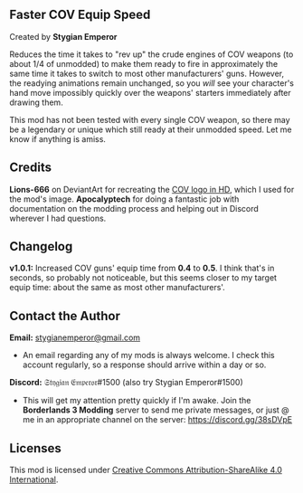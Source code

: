 Faster COV Equip Speed
----------------------
Created by **Stygian Emperor**

Reduces the time it takes to "rev up" the crude engines of COV weapons (to about 1/4 of unmodded) to make them ready to fire in approximately the same time it takes to switch to most other manufacturers' guns. However, the readying animations remain unchanged, so you *will* see your character's hand move impossibly quickly over the weapons' starters immediately after drawing them.

This mod has not been tested with every single COV weapon, so there may be a legendary or unique which still ready at their unmodded speed. Let me know if anything is amiss.

Credits
-------
**Lions-666** on DeviantArt for recreating the [COV logo in HD](https://www.deviantart.com/lions-666/art/Cov-821199043), which I used for the mod's image.
**Apocalyptech** for doing a fantastic job with documentation on the modding process and helping out in Discord wherever I had questions.

Changelog
---------
**v1.0.1:** Increased COV guns' equip time from **0.4** to **0.5**. I think that's in seconds, so probably not noticeable, but this seems closer to my target equip time: about the same as most other manufacturers'.

Contact the Author
------------------
**Email:** stygianemperor@gmail.com
- An email regarding any of my mods is always welcome. I check this account regularly, so a response should arrive within a day or so.

**Discord:** 𝔖𝔱𝔶𝔤𝔦𝔞𝔫 𝔈𝔪𝔭𝔢𝔯𝔬𝔯#1500 (also try Stygian Emperor#1500)
- This will get my attention pretty quickly if I'm awake. Join the **Borderlands 3 Modding** server to send me private messages, or just @ me in an appropriate channel on the server: https://discord.gg/38sDVpE

Licenses
--------
This mod is licensed under [Creative Commons Attribution-ShareAlike 4.0 International](https://creativecommons.org/licenses/by-sa/4.0/).